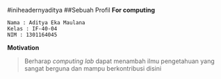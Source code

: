 #iniheadernyaditya
##Sebuah Profil
**For computing**
~~~
Nama : Aditya Eka Maulana
Kelas : IF-40-04
NIM : 1301164045
~~~

**Motivation**
>Berharap *computing lab* dapat menambah ilmu pengetahuan yang sangat berguna dan mampu berkontribusi disini